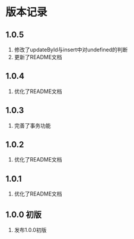 # 版本记录

## 1.0.5
1. 修改了updateById与insert中对undefined的判断
2. 更新了README文档

## 1.0.4
1. 优化了README文档

## 1.0.3
1. 完善了事务功能

## 1.0.2
1. 优化了README文档

## 1.0.1 
1. 优化了README文档

## 1.0.0 初版
1. 发布1.0.0初版